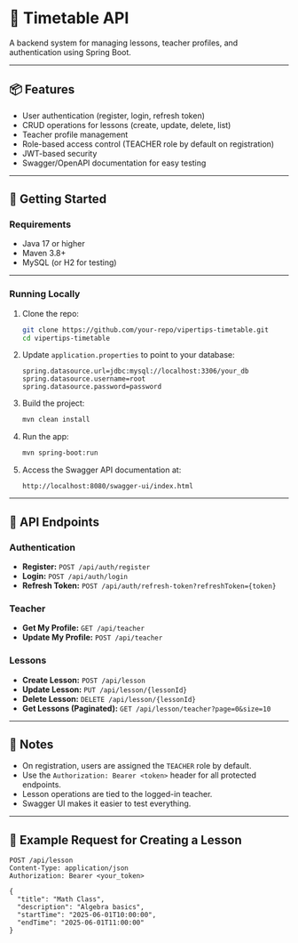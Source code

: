 # 🏫 Timetable API

A backend system for managing lessons, teacher profiles, and authentication using Spring Boot.

---

## 📦 Features

- User authentication (register, login, refresh token)
- CRUD operations for lessons (create, update, delete, list)
- Teacher profile management
- Role-based access control (TEACHER role by default on registration)
- JWT-based security
- Swagger/OpenAPI documentation for easy testing

---

## 🚀 Getting Started

### Requirements

- Java 17 or higher
- Maven 3.8+
- MySQL (or H2 for testing)

---

### Running Locally

1. Clone the repo:

    ```bash
    git clone https://github.com/your-repo/vipertips-timetable.git
    cd vipertips-timetable
    ```

2. Update `application.properties` to point to your database:

    ```properties
    spring.datasource.url=jdbc:mysql://localhost:3306/your_db
    spring.datasource.username=root
    spring.datasource.password=password
    ```

3. Build the project:

    ```bash
    mvn clean install
    ```

4. Run the app:

    ```bash
    mvn spring-boot:run
    ```

5. Access the Swagger API documentation at:

    ```
    http://localhost:8080/swagger-ui/index.html
    ```

---

## 🔑 API Endpoints

### Authentication

- **Register:** `POST /api/auth/register`
- **Login:** `POST /api/auth/login`
- **Refresh Token:** `POST /api/auth/refresh-token?refreshToken={token}`

### Teacher

- **Get My Profile:** `GET /api/teacher`
- **Update My Profile:** `POST /api/teacher`

### Lessons

- **Create Lesson:** `POST /api/lesson`
- **Update Lesson:** `PUT /api/lesson/{lessonId}`
- **Delete Lesson:** `DELETE /api/lesson/{lessonId}`
- **Get Lessons (Paginated):** `GET /api/lesson/teacher?page=0&size=10`

---

## 📝 Notes

- On registration, users are assigned the `TEACHER` role by default.
- Use the `Authorization: Bearer <token>` header for all protected endpoints.
- Lesson operations are tied to the logged-in teacher.
- Swagger UI makes it easier to test everything.

---

## 👀 Example Request for Creating a Lesson

```http
POST /api/lesson
Content-Type: application/json
Authorization: Bearer <your_token>

{
  "title": "Math Class",
  "description": "Algebra basics",
  "startTime": "2025-06-01T10:00:00",
  "endTime": "2025-06-01T11:00:00"
}
